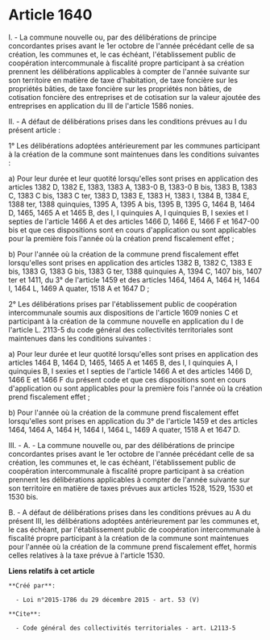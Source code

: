 # Article 1640

I. - La commune nouvelle ou, par des délibérations de principe concordantes prises avant le 1er octobre de l'année précédant
celle de sa création, les communes et, le cas échéant, l'établissement public de coopération intercommunale à fiscalité
propre participant à sa création prennent les délibérations applicables à compter de l'année suivante sur son territoire en
matière de taxe d'habitation, de taxe foncière sur les propriétés bâties, de taxe foncière sur les propriétés non bâties, de
cotisation foncière des entreprises et de cotisation sur la valeur ajoutée des entreprises en application du III de l'article
1586 nonies.

II. - A défaut de délibérations prises dans les conditions prévues au I du présent article :

1° Les délibérations adoptées antérieurement par les communes participant à la création de la commune sont maintenues dans
les conditions suivantes :

a) Pour leur durée et leur quotité lorsqu'elles sont prises en application des articles 1382 D, 1382 E, 1383, 1383 A, 1383-0
B, 1383-0 B bis, 1383 B, 1383 C, 1383 C bis, 1383 C ter, 1383 D, 1383 E, 1383 H, 1383 I, 1384 B, 1384 E, 1388 ter, 1388
quinquies, 1395 A, 1395 A bis, 1395 B, 1395 G, 1464 B, 1464 D, 1465, 1465 A et 1465 B, des I, I quinquies A, I quinquies B, I
sexies et I septies de l'article 1466 A et des articles 1466 D, 1466 E, 1466 F et 1647-00 bis et que ces dispositions sont en
cours d'application ou sont applicables pour la première fois l'année où la création prend fiscalement effet ;

b) Pour l'année où la création de la commune prend fiscalement effet lorsqu'elles sont prises en application des articles
1382 B, 1382 C, 1383 E bis, 1383 G, 1383 G bis, 1383 G ter, 1388 quinquies A, 1394 C, 1407 bis, 1407 ter et 1411, du 3° de
l'article 1459 et des articles 1464, 1464 A, 1464 H, 1464 I, 1464 L, 1469 A quater, 1518 A et 1647 D ;

2° Les délibérations prises par l'établissement public de coopération intercommunale soumis aux dispositions de l'article
1609 nonies C et participant à la création de la commune nouvelle en application du I de l'article L. 2113-5 du code général
des collectivités territoriales sont maintenues dans les conditions suivantes :

a) Pour leur durée et leur quotité lorsqu'elles sont prises en application des articles 1464 B, 1464 D, 1465, 1465 A et 1465
B, des I, I quinquies A, I quinquies B, I sexies et I septies de l'article 1466 A et des articles 1466 D, 1466 E et 1466 F du
présent code et que ces dispositions sont en cours d'application ou sont applicables pour la première fois l'année où la
création prend fiscalement effet ;

b) Pour l'année où la création de la commune prend fiscalement effet lorsqu'elles sont prises en application du 3° de
l'article 1459 et des articles 1464, 1464 A, 1464 H, 1464 I, 1464 L, 1469 A quater, 1518 A et 1647 D.

III. - A. - La commune nouvelle ou, par des délibérations de principe concordantes prises avant le 1er octobre de l'année
précédant celle de sa création, les communes et, le cas échéant, l'établissement public de coopération intercommunale à
fiscalité propre participant à sa création prennent les délibérations applicables à compter de l'année suivante sur son
territoire en matière de taxes prévues aux articles 1528, 1529, 1530 et 1530 bis.

B. - A défaut de délibérations prises dans les conditions prévues au A du présent III, les délibérations adoptées
antérieurement par les communes et, le cas échéant, par l'établissement public de coopération intercommunale à fiscalité
propre participant à la création de la commune sont maintenues pour l'année où la création de la commune prend fiscalement
effet, hormis celles relatives à la taxe prévue à l'article 1530.

**Liens relatifs à cet article**

	**Créé par**:

	  - Loi n°2015-1786 du 29 décembre 2015 - art. 53 (V)

	**Cite**:

	  - Code général des collectivités territoriales - art. L2113-5
